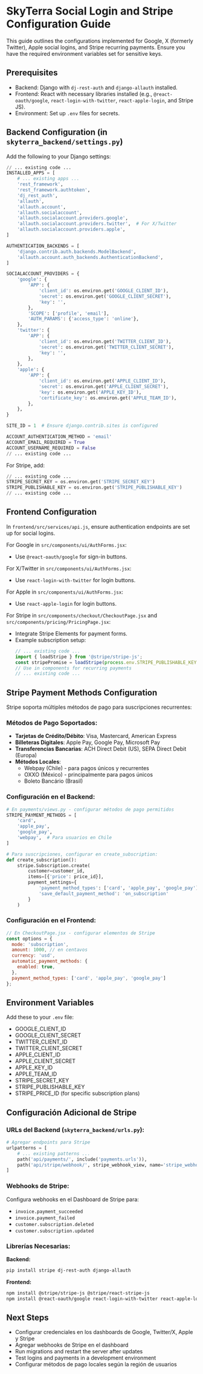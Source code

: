# SkyTerra Social Login and Stripe Configuration Guide

This guide outlines the configurations implemented for Google, X (formerly Twitter), Apple social logins, and Stripe recurring payments. Ensure you have the required environment variables set for sensitive keys.

## Prerequisites
- Backend: Django with `dj-rest-auth` and `django-allauth` installed.
- Frontend: React with necessary libraries installed (e.g., `@react-oauth/google`, `react-login-with-twitter`, `react-apple-login`, and Stripe JS).
- Environment: Set up `.env` files for secrets.

## Backend Configuration (in `skyterra_backend/settings.py`)

Add the following to your Django settings:

```python
// ... existing code ...
INSTALLED_APPS = [
    # ... existing apps ...
    'rest_framework',
    'rest_framework.authtoken',
    'dj_rest_auth',
    'allauth',
    'allauth.account',
    'allauth.socialaccount',
    'allauth.socialaccount.providers.google',
    'allauth.socialaccount.providers.twitter',  # For X/Twitter
    'allauth.socialaccount.providers.apple',
]

AUTHENTICATION_BACKENDS = [
    'django.contrib.auth.backends.ModelBackend',
    'allauth.account.auth_backends.AuthenticationBackend',
]

SOCIALACCOUNT_PROVIDERS = {
    'google': {
        'APP': {
            'client_id': os.environ.get('GOOGLE_CLIENT_ID'),
            'secret': os.environ.get('GOOGLE_CLIENT_SECRET'),
            'key': '',
        },
        'SCOPE': ['profile', 'email'],
        'AUTH_PARAMS': {'access_type': 'online'},
    },
    'twitter': {
        'APP': {
            'client_id': os.environ.get('TWITTER_CLIENT_ID'),
            'secret': os.environ.get('TWITTER_CLIENT_SECRET'),
            'key': '',
        },
    },
    'apple': {
        'APP': {
            'client_id': os.environ.get('APPLE_CLIENT_ID'),
            'secret': os.environ.get('APPLE_CLIENT_SECRET'),
            'key': os.environ.get('APPLE_KEY_ID'),
            'certificate_key': os.environ.get('APPLE_TEAM_ID'),
        },
    },
}

SITE_ID = 1  # Ensure django.contrib.sites is configured

ACCOUNT_AUTHENTICATION_METHOD = 'email'
ACCOUNT_EMAIL_REQUIRED = True
ACCOUNT_USERNAME_REQUIRED = False
// ... existing code ...
```

For Stripe, add:

```python
// ... existing code ...
STRIPE_SECRET_KEY = os.environ.get('STRIPE_SECRET_KEY')
STRIPE_PUBLISHABLE_KEY = os.environ.get('STRIPE_PUBLISHABLE_KEY')
// ... existing code ...
```

## Frontend Configuration

In `frontend/src/services/api.js`, ensure authentication endpoints are set up for social logins.

For Google in `src/components/ui/AuthForms.jsx`:
- Use `@react-oauth/google` for sign-in buttons.

For X/Twitter in `src/components/ui/AuthForms.jsx`:
- Use `react-login-with-twitter` for login buttons.

For Apple in `src/components/ui/AuthForms.jsx`:
- Use `react-apple-login` for login buttons.

For Stripe in `src/components/checkout/CheckoutPage.jsx` and `src/components/pricing/PricingPage.jsx`:
- Integrate Stripe Elements for payment forms.
- Example subscription setup:
  ```jsx
  // ... existing code ...
  import { loadStripe } from '@stripe/stripe-js';
  const stripePromise = loadStripe(process.env.STRIPE_PUBLISHABLE_KEY);
  // Use in components for recurring payments
  // ... existing code ...
  ```

## Stripe Payment Methods Configuration

Stripe soporta múltiples métodos de pago para suscripciones recurrentes:

### Métodos de Pago Soportados:
- **Tarjetas de Crédito/Débito**: Visa, Mastercard, American Express
- **Billeteras Digitales**: Apple Pay, Google Pay, Microsoft Pay
- **Transferencias Bancarias**: ACH Direct Debit (US), SEPA Direct Debit (Europa)
- **Métodos Locales**: 
  - Webpay (Chile) - para pagos únicos y recurrentes
  - OXXO (México) - principalmente para pagos únicos
  - Boleto Bancário (Brasil)

### Configuración en el Backend:

```python
# En payments/views.py - configurar métodos de pago permitidos
STRIPE_PAYMENT_METHODS = [
    'card',
    'apple_pay',
    'google_pay',
    'webpay',  # Para usuarios en Chile
]

# Para suscripciones, configurar en create_subscription:
def create_subscription():
    stripe.Subscription.create(
        customer=customer_id,
        items=[{'price': price_id}],
        payment_settings={
            'payment_method_types': ['card', 'apple_pay', 'google_pay'],
            'save_default_payment_method': 'on_subscription'
        }
    )
```

### Configuración en el Frontend:

```jsx
// En CheckoutPage.jsx - configurar elementos de Stripe
const options = {
  mode: 'subscription',
  amount: 1000, // en centavos
  currency: 'usd',
  automatic_payment_methods: {
    enabled: true,
  },
  payment_method_types: ['card', 'apple_pay', 'google_pay']
};
```

## Environment Variables
Add these to your `.env` file:
- GOOGLE_CLIENT_ID
- GOOGLE_CLIENT_SECRET
- TWITTER_CLIENT_ID
- TWITTER_CLIENT_SECRET
- APPLE_CLIENT_ID
- APPLE_CLIENT_SECRET
- APPLE_KEY_ID
- APPLE_TEAM_ID
- STRIPE_SECRET_KEY
- STRIPE_PUBLISHABLE_KEY
- STRIPE_PRICE_ID (for specific subscription plans)

## Configuración Adicional de Stripe

### URLs del Backend (`skyterra_backend/urls.py`):
```python
# Agregar endpoints para Stripe
urlpatterns = [
    # ... existing patterns ...
    path('api/payments/', include('payments.urls')),
    path('api/stripe/webhook/', stripe_webhook_view, name='stripe_webhook'),
]
```

### Webhooks de Stripe:
Configura webhooks en el Dashboard de Stripe para:
- `invoice.payment_succeeded`
- `invoice.payment_failed`
- `customer.subscription.deleted`
- `customer.subscription.updated`

### Librerías Necesarias:

**Backend:**
```bash
pip install stripe dj-rest-auth django-allauth
```

**Frontend:**
```bash
npm install @stripe/stripe-js @stripe/react-stripe-js
npm install @react-oauth/google react-login-with-twitter react-apple-login
```

## Next Steps
- Configurar credenciales en los dashboards de Google, Twitter/X, Apple y Stripe
- Agregar webhooks de Stripe en el dashboard
- Run migrations and restart the server after updates
- Test logins and payments in a development environment
- Configurar métodos de pago locales según la región de usuarios 